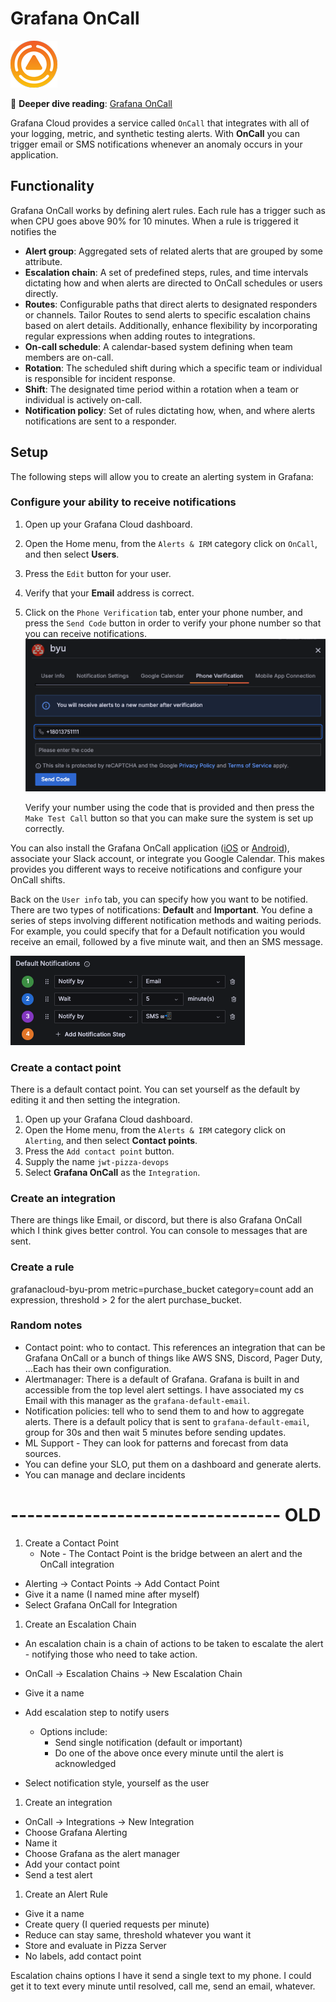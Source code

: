 # Grafana OnCall

![alt text](onCallIcon.png)

📖 **Deeper dive reading**: [Grafana OnCall](https://grafana.com/docs/oncall)

Grafana Cloud provides a service called `OnCall` that integrates with all of your logging, metric, and synthetic testing alerts. With **OnCall** you can trigger email or SMS notifications whenever an anomaly occurs in your application.

## Functionality

Grafana OnCall works by defining alert rules. Each rule has a trigger such as when CPU goes above 90% for 10 minutes. When a rule is triggered it notifies the

- **Alert group**: Aggregated sets of related alerts that are grouped by some attribute.
- **Escalation chain**: A set of predefined steps, rules, and time intervals dictating how and when alerts are directed to OnCall schedules or users directly.
- **Routes**: Configurable paths that direct alerts to designated responders or channels. Tailor Routes to send alerts to specific escalation chains based on alert details. Additionally, enhance flexibility by incorporating regular expressions when adding routes to integrations.
- **On-call schedule**: A calendar-based system defining when team members are on-call.
- **Rotation**: The scheduled shift during which a specific team or individual is responsible for incident response.
- **Shift**: The designated time period within a rotation when a team or individual is actively on-call.
- **Notification policy**: Set of rules dictating how, when, and where alerts notifications are sent to a responder.

## Setup

The following steps will allow you to create an alerting system in Grafana:

### Configure your ability to receive notifications

1. Open up your Grafana Cloud dashboard.
1. Open the Home menu, from the `Alerts & IRM` category click on `OnCall`, and then select **Users**.
1. Press the `Edit` button for your user.
1. Verify that your **Email** address is correct.
1. Click on the `Phone Verification` tab, enter your phone number, and press the `Send Code` button in order to verify your phone number so that you can receive notifications.
   ![Phone verification](phoneVerification.png)

   Verify your number using the code that is provided and then press the `Make Test Call` button so that you can make sure the system is set up correctly.

You can also install the Grafana OnCall application ([iOS](https://apps.apple.com/us/app/grafana-oncall/id1669759048) or [Android](https://play.google.com/store/apps/details?id=com.grafana.oncall.prod)), associate your Slack account, or integrate you Google Calendar. This makes provides you different ways to receive notifications and configure your OnCall shifts.

Back on the `User info` tab, you can specify how you want to be notified. There are two types of notifications: **Default** and **Important**. You define a series of steps involving different notification methods and waiting periods. For example, you could specify that for a Default notification you would receive an email, followed by a five minute wait, and then an SMS message.

![Notification steps](notificationSteps.png)

### Create a contact point

There is a default contact point. You can set yourself as the default by editing it and then setting the integration.

1. Open up your Grafana Cloud dashboard.
1. Open the Home menu, from the `Alerts & IRM` category click on `Alerting`, and then select **Contact points**.
1. Press the `Add contact point` button.
1. Supply the name `jwt-pizza-devops`
1. Select **Grafana OnCall** as the `Integration`.

### Create an integration

There are things like Email, or discord, but there is also Grafana OnCall which I think gives better control. You can console to messages that are sent.

### Create a rule

grafanacloud-byu-prom
metric=purchase_bucket category=count
add an expression, threshold > 2 for the alert purchase_bucket.

### Random notes

- Contact point: who to contact. This references an integration that can be Grafana OnCall or a bunch of things like AWS SNS, Discord, Pager Duty, ...Each has their own configuration.
- Alertmanager: There is a default of Grafana. Grafana is built in and accessible from the top level alert settings. I have associated my cs Email with this manager as the `grafana-default-email`.
- Notification policies: tell who to send them to and how to aggregate alerts. There is a default policy that is sent to `grafana-default-email`, group for 30s and then wait 5 minutes before sending updates.
- ML Support - They can look for patterns and forecast from data sources.
- You can define your SLO, put them on a dashboard and generate alerts.
- You can manage and declare incidents

# --------------------------------- OLD

1. Create a Contact Point
   - Note - The Contact Point is the bridge between an alert and the OnCall integration

- Alerting -> Contact Points -> Add Contact Point
- Give it a name (I named mine after myself)
- Select Grafana OnCall for Integration

1. Create an Escalation Chain

- An escalation chain is a chain of actions to be taken to escalate the alert - notifying those who need to take action.

- OnCall -> Escalation Chains -> New Escalation Chain
- Give it a name
- Add escalation step to notify users
  - Options include:
    - Send single notification (default or important)
    - Do one of the above once every minute until the alert is acknowledged
- Select notification style, yourself as the user

1. Create an integration

- OnCall -> Integrations -> New Integration
- Choose Grafana Alerting
- Name it
- Choose Grafana as the alert manager
- Add your contact point
- Send a test alert

1. Create an Alert Rule

- Give it a name
- Create query (I queried requests per minute)
- Reduce can stay same, threshold whatever you want it
- Store and evaluate in Pizza Server
- No labels, add contact point

Escalation chains options
I have it send a single text to my phone.
I could get it to text every minute until resolved, call me, send an email, whatever.
